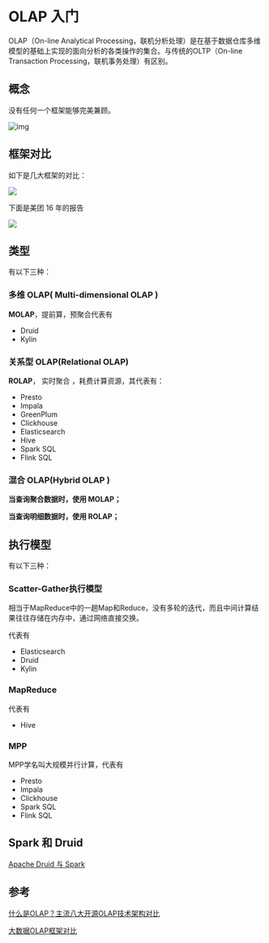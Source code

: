 # OLAP 入门

OLAP（On-line Analytical Processing，联机分析处理）是在基于数据仓库多维模型的基础上实现的面向分析的各类操作的集合。与传统的OLTP（On-line Transaction Processing，联机事务处理）有区别。

## 概念

没有任何一个框架能够完美兼顾。

![img](https://ask.qcloudimg.com/http-save/yehe-4501479/qslkyon0sz.png?imageView2/2/w/1620)

## 框架对比

如下是几大框架的对比：



![](https://tva1.sinaimg.cn/large/e6c9d24ely1h38ynowtmuj20jm0gg76j.jpg)

下面是美团 16 年的报告

![](https://tva1.sinaimg.cn/large/e6c9d24ely1h38yrhq2a9j20k009ajsd.jpg)



## 类型

有以下三种：

### 多维 OLAP( Multi-dimensional OLAP )

**MOLAP**，提前算，预聚合代表有

- Druid
- Kylin

### 关系型 OLAP(Relational OLAP)

**ROLAP**， 实时聚合 ，耗费计算资源，其代表有：

- Presto
- Impala
- GreenPlum
- Clickhouse
- Elasticsearch
- Hive
- Spark SQL
- Flink SQL

### 混合 OLAP(Hybrid OLAP )

**当查询聚合数据时，使用 MOLAP；**

**当查询明细数据时，使用 ROLAP；**

## 执行模型

有以下三种：

### Scatter-Gather执行模型

相当于MapReduce中的一趟Map和Reduce，没有多轮的迭代，而且中间计算结果往往存储在内存中，通过网络直接交换。

代表有

- Elasticsearch
- Druid
- Kylin

### MapReduce

代表有

- Hive

### MPP

MPP学名叫大规模并行计算，代表有

- Presto
- Impala
- Clickhouse
- Spark SQL
- Flink SQL

## Spark 和 Druid

[Apache Druid 与 Spark](https://druid.apache.org/docs/latest/comparisons/druid-vs-spark.html)

## 参考

[什么是OLAP？主流八大开源OLAP技术架构对比](https://segmentfault.com/a/1190000040428093)

[大数据OLAP框架对比](https://www.jianshu.com/p/1cc980bcf533)